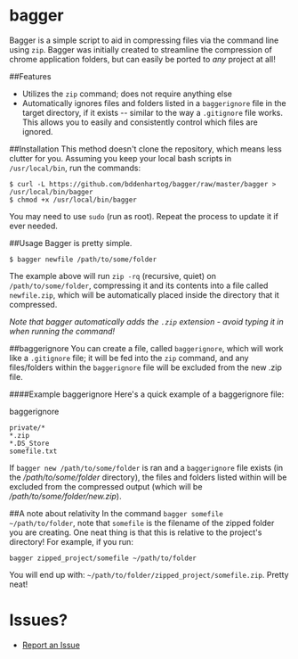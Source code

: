 bagger
======

Bagger is a simple script to aid in compressing files via the command line using `zip`. Bagger was initially created to streamline the compression of chrome application folders, but can easily be ported to _any_ project at all!

##Features
- Utilizes the `zip` command; does not require anything else
- Automatically ignores files and folders listed in a `baggerignore` file in the target directory, if it exists -- similar to the way a `.gitignore` file works. This allows you to easily and consistently control which files are ignored.

##Installation
This method doesn't clone the repository, which means less clutter for you. Assuming you keep your local bash scripts in `/usr/local/bin`, run the commands:

    $ curl -L https://github.com/bddenhartog/bagger/raw/master/bagger > /usr/local/bin/bagger
    $ chmod +x /usr/local/bin/bagger

You may need to use `sudo` (run as root). Repeat the process to update it if ever needed.

##Usage
Bagger is pretty simple.
    
    $ bagger newfile /path/to/some/folder

The example above will run `zip -rq` (recursive, quiet) on `/path/to/some/folder`, compressing it and its contents into a file called `newfile.zip`, which will be automatically placed inside the directory that it compressed.

_Note that bagger automatically adds the `.zip` extension - avoid typing it in when running the command!_

##baggerignore
You can create a file, called `baggerignore`, which will work like a `.gitignore` file; it will be fed into the `zip` command, and any files/folders within the `baggerignore` file will be excluded from the new .zip file.

####Example baggerignore
Here's a quick example of a baggerignore file:

baggerignore
    
    private/*
    *.zip
    *.DS_Store
    somefile.txt

If `bagger new /path/to/some/folder` is ran and a `baggerignore` file exists (in the _/path/to/some/folder_ directory), the files and folders listed within will be excluded from the compressed output (which will be _/path/to/some/folder/new.zip_).

##A note about relativity
In the command `bagger somefile ~/path/to/folder`, note that `somefile` is the filename of the zipped folder you are creating. One neat thing is that this is relative to the project's directory! For example, if you run:

`bagger zipped_project/somefile ~/path/to/folder`

You will end up with: `~/path/to/folder/zipped_project/somefile.zip`. Pretty neat!

Issues?
=======
- [Report an Issue](https://github.com/bddenhartog/bagger/issues)
